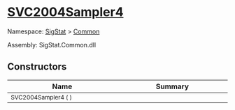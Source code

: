 # [SVC2004Sampler4](./SVC2004Sampler4.md)

Namespace: [SigStat]() > [Common](./README.md)

Assembly: SigStat.Common.dll


## Constructors

| Name<div><a href="#"><img width=400></a></div> | Summary<div><a href="#"><img width=475></a></div> | 
| --- | --- | 
| <sub>SVC2004Sampler4 (  )</sub> | <sub></sub> | 


